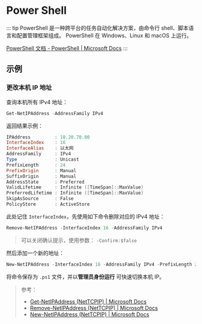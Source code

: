 # Power Shell

::: tip
PowerShell 是一种跨平台的任务自动化解决方案，由命令行 shell、脚本语言和配置管理框架组成。
PowerShell 在 Windows、Linux 和 macOS 上运行。

[PowerShell 文档 - PowerShell | Microsoft Docs](https://docs.microsoft.com/zh-cn/powershell/)
:::

## 示例

### 更改本机 IP 地址

查询本机所有 IPv4 地址：

```ps1
Get-NetIPAddress -AddressFamily IPv4
```

返回结果示例：

```ps1 {2}
IPAddress         : 10.20.70.80
InterfaceIndex    : 16
InterfaceAlias    : 以太网
AddressFamily     : IPv4
Type              : Unicast
PrefixLength      : 24
PrefixOrigin      : Manual
SuffixOrigin      : Manual
AddressState      : Preferred
ValidLifetime     : Infinite ([TimeSpan]::MaxValue)
PreferredLifetime : Infinite ([TimeSpan]::MaxValue)
SkipAsSource      : False
PolicyStore       : ActiveStore
```

此处记住 `InterfaceIndex`，先使用如下命令删除对应的 IPv4 地址：

```ps1
Remove-NetIPAddress -InterfaceIndex 16 -AddressFamily IPv4
```

> 可以关闭确认提示，使用参数： `-Confirm:$false`

然后添加一个新的地址：

```ps1
New-NetIPAddress -InterfaceIndex 16 -AddressFamily IPv4 -PrefixLength 24 -IPAddress 192.168.100.66
```

将命令保存为 `.ps1` 文件，并以**管理员身份运行** 可快速切换本机 IP。

> 参考：
> - [Get-NetIPAddress (NetTCPIP) | Microsoft Docs](https://docs.microsoft.com/en-us/powershell/module/nettcpip/get-netipaddress?view=windowsserver2019-ps)
> - [Remove-NetIPAddress (NetTCPIP) | Microsoft Docs](https://docs.microsoft.com/en-us/powershell/module/nettcpip/remove-netipaddress?view=windowsserver2019-ps)
> - [New-NetIPAddress (NetTCPIP) | Microsoft Docs](https://docs.microsoft.com/en-us/powershell/module/nettcpip/new-netipaddress?view=windowsserver2019-ps)
